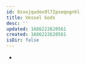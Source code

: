 ```yaml
---
id: 8zxojqudox9l72pseqognhl
title: Vessel Gods
desc: ''
updated: 1686222620561
created: 1686222620561
isDir: false
---
```

-